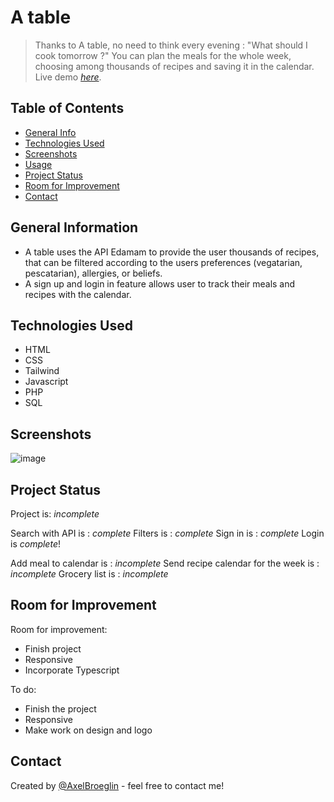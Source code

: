 # A table
> Thanks to A table, no need to think every evening : "What should I cook tomorrow ?" You can plan the meals for the whole week, choosing among thousands of recipes and saving it in the calendar.
> Live demo [_here_](https://axelbroeglin.dev/projects/a-table/public/). 

## Table of Contents
* [General Info](#general-information)
* [Technologies Used](#technologies-used)
* [Screenshots](#screenshots) 
* [Usage](#usage)
* [Project Status](#project-status)
* [Room for Improvement](#room-for-improvement)
* [Contact](#contact)


## General Information
- A table uses the API Edamam to provide the user thousands of recipes, that can be filtered according to the users preferences (vegatarian, pescatarian), allergies, or beliefs.
- A sign up and login in feature allows user to track their meals and recipes with the calendar. 

## Technologies Used
- HTML
- CSS
- Tailwind
- Javascript
- PHP
- SQL


## Screenshots
![image]([image](https://user-images.githubusercontent.com/16608247/235887992-e1d33d33-a4ba-436b-8ee1-93313f921adc.png))


## Project Status
Project is: _incomplete_

Search with API is : _complete_
Filters is : _complete_
Sign in is : _complete_
Login is _complete_!

Add meal to calendar is : _incomplete_
Send recipe calendar for the week is : _incomplete_
Grocery list is : _incomplete_

## Room for Improvement
Room for improvement:
- Finish project
- Responsive
- Incorporate Typescript

To do:
- Finish the project
- Responsive
- Make work on design and logo 


## Contact
Created by [@AxelBroeglin](https://www.axelbroeglin.dev) - feel free to contact me!
